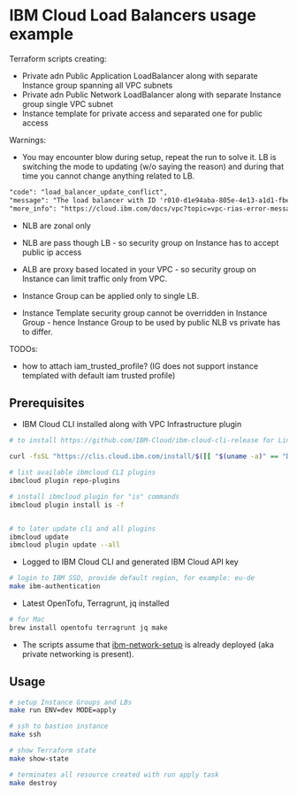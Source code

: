 # IBM Cloud Load Balancers usage example

Terraform scripts creating:

- Private adn Public Application LoadBalancer along with separate Instance group spanning all VPC subnets
- Private adn Public Network LoadBalancer along with separate Instance group single VPC subnet
- Instance template for private access and separated one for public access

Warnings:

- You may encounter blow during setup, repeat the run to solve it. LB is switching the mode to updating (w/o saying the reason) and during that time you cannot change anything related to LB.

```txt
"code": "load_balancer_update_conflict",
"message": "The load balancer with ID 'r010-d1e94aba-805e-4e13-a1d1-fbebb94fb24e' cannot be updated because its status is 'UPDATE_PENDING'.",
"more_info": "https://cloud.ibm.com/docs/vpc?topic=vpc-rias-error-messagesload_balancer_update_conflict"
```

- NLB are zonal only

- NLB are pass though LB - so security group on Instance has to accept public ip access

- ALB are proxy based located in your VPC - so security group on Instance can limit traffic only from VPC.

- Instance Group can be applied only to single LB.

- Instance Template security group cannot be overridden in Instance Group - hence Instance Group to be used by public NLB vs private has to differ.

TODOs:

- how to attach iam_trusted_profile? (IG does not support instance templated with default iam trusted profile)

## Prerequisites

- IBM Cloud CLI installed along with VPC Infrastructure plugin

```bash
# to install https://github.com/IBM-Cloud/ibm-cloud-cli-release for Linux

curl -fsSL "https://clis.cloud.ibm.com/install/$([[ "$(uname -a)" == "Darmin"* ]] && echo "osx" || echo "linux" )" | sh

# list available ibmcloud CLI plugins
ibmcloud plugin repo-plugins

# install ibmcloud plugin for "is" commands
ibmcloud plugin install is -f


# to later update cli and all plugins
ibmcloud update
ibmcloud plugin update --all
```

- Logged to IBM Cloud CLI and generated IBM Cloud API key

```bash
# login to IBM SSO, provide default region, for example: eu-de
make ibm-authentication
```

- Latest OpenTofu, Terragrunt, jq installed

```bash
# for Mac
brew install opentofu terragrunt jq make
```

- The scripts assume that [ibm-network-setup](../ibm-network-setup) is already deployed (aka private networking is present).

## Usage

```bash
# setup Instance Groups and LBs
make run ENV=dev MODE=apply

# ssh to bastion instance
make ssh

# show Terraform state
make show-state

# terminates all resource created with run apply task
make destroy
```

